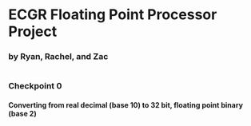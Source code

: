 # ECGR Floating Point Processor Project
### by Ryan, Rachel, and Zac

#

### Checkpoint 0
#### Converting from real decimal (base 10) to 32 bit, floating point binary (base 2)

